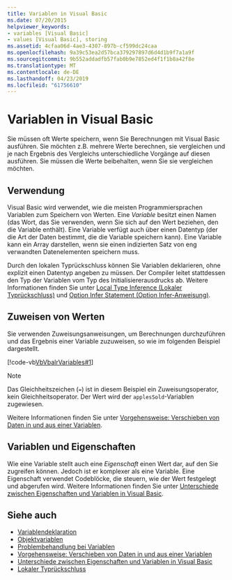 ```yaml
---
title: Variablen in Visual Basic
ms.date: 07/20/2015
helpviewer_keywords:
- variables [Visual Basic]
- values [Visual Basic], storing
ms.assetid: 4cfaa06d-4ae3-4307-897b-cf599dc24caa
ms.openlocfilehash: 9a39c53ea2d57bca379297897d6d4d1b9f7a1a9f
ms.sourcegitcommit: 9b552addadfb57fab0b9e7852ed4f1f1b8a42f8e
ms.translationtype: MT
ms.contentlocale: de-DE
ms.lasthandoff: 04/23/2019
ms.locfileid: "61756610"
---
```

# <a name="variables-in-visual-basic"></a>Variablen in Visual Basic
Sie müssen oft Werte speichern, wenn Sie Berechnungen mit Visual Basic ausführen. Sie möchten z.B. mehrere Werte berechnen, sie vergleichen und je nach Ergebnis des Vergleichs unterschiedliche Vorgänge auf diesen ausführen. Sie müssen die Werte beibehalten, wenn Sie sie vergleichen möchten.  
  
## <a name="usage"></a>Verwendung  
 Visual Basic wird verwendet, wie die meisten Programmiersprachen Variablen zum Speichern von Werten. Eine *Variable* besitzt einen Namen (das Wort, das Sie verwenden, wenn Sie sich auf den Wert beziehen, den die Variable enthält). Eine Variable verfügt auch über einen Datentyp (der die Art der Daten bestimmt, die die Variable speichern kann). Eine Variable kann ein Array darstellen, wenn sie einen indizierten Satz von eng verwandten Datenelementen speichern muss.  
  
 Durch den lokalen Typrückschluss können Sie Variablen deklarieren, ohne explizit einen Datentyp angeben zu müssen. Der Compiler leitet stattdessen den Typ der Variablen vom Typ des Initialisiererausdrucks ab. Weitere Informationen finden Sie unter [Local Type Inference (Lokaler Typrückschluss)](../../../../visual-basic/programming-guide/language-features/variables/local-type-inference.md) und [Option Infer Statement (Option Infer-Anweisung)](../../../../visual-basic/language-reference/statements/option-infer-statement.md).  
  
## <a name="assigning-values"></a>Zuweisen von Werten  
 Sie verwenden Zuweisungsanweisungen, um Berechnungen durchzuführen und das Ergebnis einer Variable zuzuweisen, so wie im folgenden Beispiel dargestellt.  
  
 [!code-vb[VbVbalrVariables#1](~/samples/snippets/visualbasic/VS_Snippets_VBCSharp/VbVbalrVariables/VB/Class1.vb#1)]  
  
> [!NOTE]
>  Das Gleichheitszeichen (`=`) ist in diesem Beispiel ein Zuweisungsoperator, kein Gleichheitsoperator. Der Wert wird der `applesSold`-Variablen zugewiesen.  
  
 Weitere Informationen finden Sie unter [Vorgehensweise: Verschieben von Daten in und aus einer Variablen](../../../../visual-basic/programming-guide/language-features/variables/how-to-move-data-into-and-out-of-a-variable.md).  
  
## <a name="variables-and-properties"></a>Variablen und Eigenschaften  
 Wie eine Variable stellt auch eine *Eigenschaft* einen Wert dar, auf den Sie zugreifen können. Jedoch ist er komplexer als eine Variable. Eine Eigenschaft verwendet Codeblöcke, die steuern, wie der Wert festgelegt und abgerufen wird. Weitere Informationen finden Sie unter [Unterschiede zwischen Eigenschaften und Variablen in Visual Basic](../../../../visual-basic/programming-guide/language-features/procedures/differences-between-properties-and-variables.md).  
  
## <a name="see-also"></a>Siehe auch

- [Variablendeklaration](../../../../visual-basic/programming-guide/language-features/variables/variable-declaration.md)
- [Objektvariablen](../../../../visual-basic/programming-guide/language-features/variables/object-variables.md)
- [Problembehandlung bei Variablen](../../../../visual-basic/programming-guide/language-features/variables/troubleshooting-variables.md)
- [Vorgehensweise: Verschieben von Daten in und aus einer Variablen](../../../../visual-basic/programming-guide/language-features/variables/how-to-move-data-into-and-out-of-a-variable.md)
- [Unterschiede zwischen Eigenschaften und Variablen in Visual Basic](../../../../visual-basic/programming-guide/language-features/procedures/differences-between-properties-and-variables.md)
- [Lokaler Typrückschluss](../../../../visual-basic/programming-guide/language-features/variables/local-type-inference.md)
